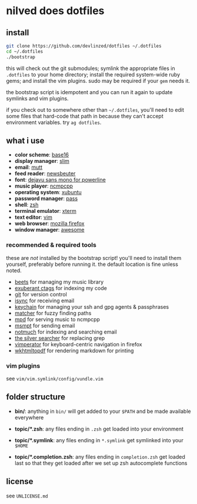 nilved does dotfiles
====================

install
-------

```sh
git clone https://github.com/devlinzed/dotfiles ~/.dotfiles
cd ~/.dotfiles
./bootstrap
```

this will check out the git submodules; symlink the appropriate files in
`.dotfiles` to your home directory; install the required system-wide ruby gems;
and install the vim plugins.  sudo may be required if your `gem` needs it.

the bootstrap script is idempotent and you can run it again to update symlinks
and vim plugins.

if you check out to somewhere other than `~/.dotfiles`, you'll need to edit
some files that hard-code that path in because they can't accept environment
variables.  try `ag dotfiles`.

what i use
----------

* **color scheme**: [base16](https://github.com/chriskempson/base16)
* **display manager**: [slim](http://slim.berlios.de/)
* **email**: [mutt](http://mutt.org/)
* **feed reader**: [newsbeuter](http://newsbeuter.org/)
* **font**: [dejavu sans mono for powerline](https://github.com/Lokaltog/powerline-fonts)
* **music player**: [ncmpcpp](http://ncmpcpp.rybczak.net/)
* **operating system**: [xubuntu](http://xubuntu.org/)
* **password manager**: [pass](http://zx2c4.com/projects/password-store/)
* **shell**: [zsh](http://zsh.org/)
* **terminal emulator**: [xterm](https://en.wikipedia.org/wiki/Xterm)
* **text editor**: [vim](http://vim.org)
* **web browser**: [mozilla firefox](http://mozilla.org/en-US/firefox/new/)
* **window manager**: [awesome](http://awesome.naquadah.org/)

### recommended & required tools

these are _not_ installed by the bootstrap script!  you'll need to install them
yourself, preferably before running it.  the default location is fine unless
noted.

* [beets](http://beets.radbox.org) for managing my music library
* [exuberant ctags](http://ctags.sourceforge.net/) for indexing my code
* [git](http://git-scm.org) for version control
* [isync](http://isync.sourceforge.net/) for receiving email
* [keychain](http://www.funtoo.org/wiki/Keychain) for managing your ssh and gpg
  agents & passphrases
* [matcher](https://github.com/burke/matcher) for fuzzy finding paths
* [mpd](http://mpd.wikia.com/wiki/Music_Player_Daemon_Wiki) for serving music
  to ncmpcpp
* [msmpt](http://msmtp.sourceforge.net) for sending email
* [notmuch](http://notmuchmail.org/) for indexing and searching email
* [the silver searcher](https://github.com/ggreer/the_silver_searcher) for
  replacing grep
* [vimperator](http://vimperator.org) for keyboard-centric navigation in
  firefox
* [wkhtmltopdf](http://code.google.com/p/wkhtmltopdf/) for rendering markdown
  for printing

### vim plugins

see `vim/vim.symlink/config/vundle.vim`

folder structure
----------------

- **bin/**: anything in `bin/` will get added to your `$PATH` and be made
  available everywhere

- **topic/\*.zsh**: any files ending in `.zsh` get loaded into your environment

- **topic/\*.symlink**: any files ending in `*.symlink` get symlinked into your
  `$HOME`

- **topic/\*.completion.zsh**: any files ending in `completion.zsh` get loaded
  last so that they get loaded after we set up zsh autocomplete functions


license
-------

see `UNLICENSE.md`
